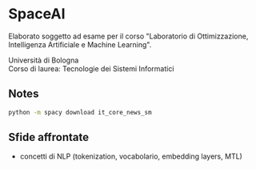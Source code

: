 # SpaceAI

Elaborato soggetto ad esame per il corso "Laboratorio di Ottimizzazione, Intelligenza Artificiale e Machine Learning".

Università di Bologna  
Corso di laurea: Tecnologie dei Sistemi Informatici

## Notes
```sh
python -m spacy download it_core_news_sm
```

## Sfide affrontate
- concetti di NLP (tokenization, vocabolario, embedding layers, MTL)
